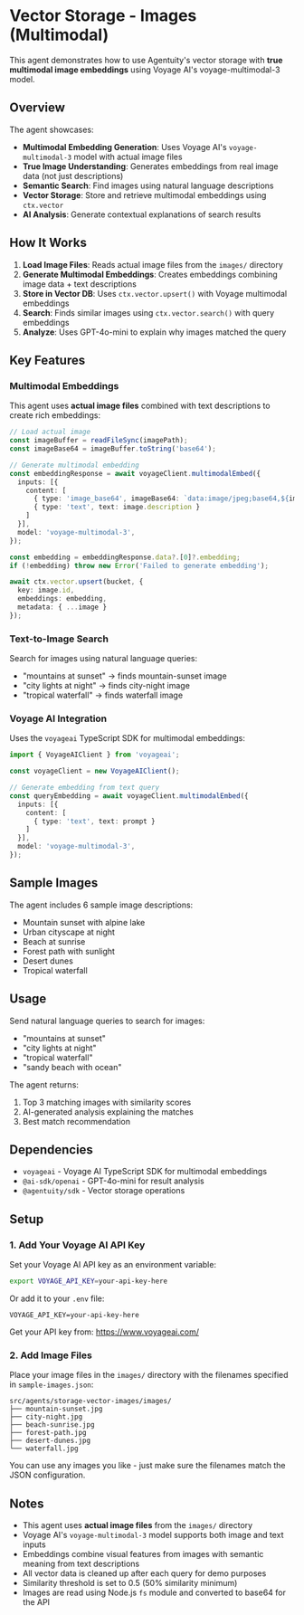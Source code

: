 # Vector Storage - Images (Multimodal)

This agent demonstrates how to use Agentuity's vector storage with **true multimodal image embeddings** using Voyage AI's voyage-multimodal-3 model.

## Overview

The agent showcases:
- **Multimodal Embedding Generation**: Uses Voyage AI's `voyage-multimodal-3` model with actual image files
- **True Image Understanding**: Generates embeddings from real image data (not just descriptions)
- **Semantic Search**: Find images using natural language descriptions
- **Vector Storage**: Store and retrieve multimodal embeddings using `ctx.vector`
- **AI Analysis**: Generate contextual explanations of search results

## How It Works

1. **Load Image Files**: Reads actual image files from the `images/` directory
2. **Generate Multimodal Embeddings**: Creates embeddings combining image data + text descriptions
3. **Store in Vector DB**: Uses `ctx.vector.upsert()` with Voyage multimodal embeddings
4. **Search**: Finds similar images using `ctx.vector.search()` with query embeddings
5. **Analyze**: Uses GPT-4o-mini to explain why images matched the query

## Key Features

### Multimodal Embeddings
This agent uses **actual image files** combined with text descriptions to create rich embeddings:

```typescript
// Load actual image
const imageBuffer = readFileSync(imagePath);
const imageBase64 = imageBuffer.toString('base64');

// Generate multimodal embedding
const embeddingResponse = await voyageClient.multimodalEmbed({
  inputs: [{
    content: [
      { type: 'image_base64', imageBase64: `data:image/jpeg;base64,${imageBase64}` },
      { type: 'text', text: image.description }
    ]
  }],
  model: 'voyage-multimodal-3',
});

const embedding = embeddingResponse.data?.[0]?.embedding;
if (!embedding) throw new Error('Failed to generate embedding');

await ctx.vector.upsert(bucket, {
  key: image.id,
  embeddings: embedding,
  metadata: { ...image }
});
```

### Text-to-Image Search
Search for images using natural language queries:
- "mountains at sunset" → finds mountain-sunset image
- "city lights at night" → finds city-night image
- "tropical waterfall" → finds waterfall image

### Voyage AI Integration
Uses the `voyageai` TypeScript SDK for multimodal embeddings:

```typescript
import { VoyageAIClient } from 'voyageai';

const voyageClient = new VoyageAIClient();

// Generate embedding from text query
const queryEmbedding = await voyageClient.multimodalEmbed({
  inputs: [{
    content: [
      { type: 'text', text: prompt }
    ]
  }],
  model: 'voyage-multimodal-3',
});
```

## Sample Images

The agent includes 6 sample image descriptions:
- Mountain sunset with alpine lake
- Urban cityscape at night
- Beach at sunrise
- Forest path with sunlight
- Desert dunes
- Tropical waterfall

## Usage

Send natural language queries to search for images:
- "mountains at sunset"
- "city lights at night"
- "tropical waterfall"
- "sandy beach with ocean"

The agent returns:
1. Top 3 matching images with similarity scores
2. AI-generated analysis explaining the matches
3. Best match recommendation

## Dependencies

- `voyageai` - Voyage AI TypeScript SDK for multimodal embeddings
- `@ai-sdk/openai` - GPT-4o-mini for result analysis
- `@agentuity/sdk` - Vector storage operations

## Setup

### 1. Add Your Voyage AI API Key

Set your Voyage AI API key as an environment variable:

```bash
export VOYAGE_API_KEY=your-api-key-here
```

Or add it to your `.env` file:

```
VOYAGE_API_KEY=your-api-key-here
```

Get your API key from: https://www.voyageai.com/

### 2. Add Image Files

Place your image files in the `images/` directory with the filenames specified in `sample-images.json`:

```
src/agents/storage-vector-images/images/
├── mountain-sunset.jpg
├── city-night.jpg
├── beach-sunrise.jpg
├── forest-path.jpg
├── desert-dunes.jpg
└── waterfall.jpg
```

You can use any images you like - just make sure the filenames match the JSON configuration.

## Notes

- This agent uses **actual image files** from the `images/` directory
- Voyage AI's `voyage-multimodal-3` model supports both image and text inputs
- Embeddings combine visual features from images with semantic meaning from text descriptions
- All vector data is cleaned up after each query for demo purposes
- Similarity threshold is set to 0.5 (50% similarity minimum)
- Images are read using Node.js `fs` module and converted to base64 for the API
